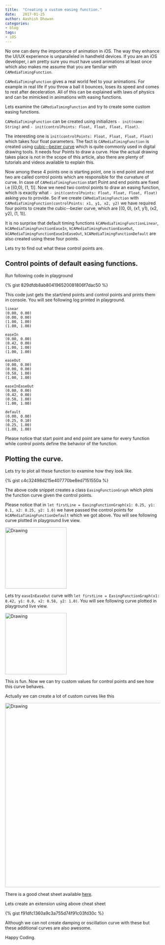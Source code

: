 ```yaml
---
title:  "Creating a custom easing function."
date:   2017-01-25
author: Aashish Dhawan
categories:
- blog
tags:
- iOS
---
```


No one can deny the importance of animation in iOS. The way they enhance the UI/UX experience is unparalleled in handheld devices. If you are an iOS developer, i am pretty sure you must have used animations at least once which also makes me assume that you are familiar with `CAMediaTimingFunction`.

`CAMediaTimingFunction` gives a real world feel to your animations. For example in real life if you throw a ball it bounces, loses its speed and comes to rest after deceleration. All of this can be explained with laws of physics and can be mimicked in animations with easing functions.

Lets examine the `CAMediaTimingFunction` and try to create some custom easing functions.

`CAMediaTimingFunction` can be created using initializers
`- init(name: String)` and `- init(controlPoints: Float, Float, Float, Float)`.

The interesting one is `init(controlPoints: Float, Float, Float, Float)` which takes four float parameters. The fact is `CAMediaTimingFunction` is created using [cubic--bezier curve](https://en.wikipedia.org/wiki/B%C3%A9zier_curve) which is quite commonly used in digital drawing tools. It needs four Points to draw a curve. How the actual drawing takes place is not in the scope of this article, also there are plenty of tutorials and videos available to explain this.

Now among these 4 points one is starting point, one is end point and rest two are called control points which are responsible for the curvature of curve. In case of `CAMediaTimingFunction` start Point and end points are fixed i.e [(0,0), (1, 1)]. Now we need two control points to draw an easing function, which is exactly what `- init(controlPoints: Float, Float, Float, Float)` asking you to provide. So if we create `CAMediaTimingFunction` with `CAMediaTimingFunction(controlPoints: x1, y1, x2, y2)` we have required four points to create the cubic--bezier curve, which are [(0, 0), (x1, y1), (x2, y2), (1, 1)].

It is no surprise that default timing functions `kCAMediaTimingFunctionLinear`, `kCAMediaTimingFunctionEaseIn`, `kCAMediaTimingFunctionEaseOut`, `kCAMediaTimingFunctionEaseInEaseOut`,
`kCAMediaTimingFunctionDefault` are also created using these four points.

Lets try to find out what these control points are.

## Control points of default easing functions.

Run following code in playground

{% gist 829dfdb8ab804196520081806f7dac50 %}

This code just gets the start/end points and control points and prints them in console. You will see following log printed in playground.

```
linear
(0.00, 0.00)
(0.00, 0.00)
(1.00, 1.00)
(1.00, 1.00)

easeIn
(0.00, 0.00)
(0.42, 0.00)
(1.00, 1.00)
(1.00, 1.00)

easeOut
(0.00, 0.00)
(0.00, 0.00)
(0.58, 1.00)
(1.00, 1.00)

easeInEaseOut
(0.00, 0.00)
(0.42, 0.00)
(0.58, 1.00)
(1.00, 1.00)

default
(0.00, 0.00)
(0.25, 0.10)
(0.25, 1.00)
(1.00, 1.00)
```

Please notice that start point and end point are same for every function while control points define the behavior of the function.

## Plotting the curve.

Lets try to plot all these function to examine how they look like.

{% gist c4c32498d215e407770be8ed7151550a %}

The above code snippet creates a class `EasingFunctionGraph` which plots the function curve given the control points.

Please notice that in `let firstLine = EasingFunctionGraph(x1: 0.25, y1: 0.1, x2: 0.25, y2: 1.0)` we have passed the control points for `kCAMediaTimingFunctionDefault` which we got above. You will see following curve plotted in playground live view.

<img src="http://aashishdhawan.github.io/images/default-plot.png" alt="Drawing" style="width: 200px;"/>

Lets try `easeInEaseOut` curve with `let firstLine = EasingFunctionGraph(x1: 0.42, y1: 0.0, x2: 0.58, y2: 1.0)`. You will see following curve plotted in playground live view.

<img src="http://aashishdhawan.github.io/images/ease-in-ease-out.png" alt="Drawing" style="width: 200px;"/>


This is fun. Now we can try custom values for control points and see how this curve behaves.

Actually we can create a lot of custom curves like this

<img src="http://aashishdhawan.github.io/images/all-curves.png" alt="Drawing" style="width: 600px;"/>

There is a good cheat sheet available [here](http://easings.net/).

Lets create an extension using above cheat sheet

{% gist f91dfc1360a9c3a755d74f91c03fd30c %}

Although we can not create damping or oscillation curve with these but these additional curves are also awesome.

Happy Coding.
